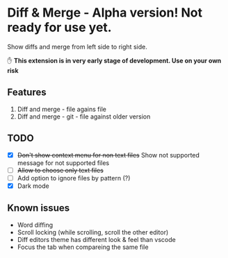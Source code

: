 # Diff & Merge - Alpha version! Not ready for use yet.

Show diffs and merge from left side to right side.

✋ **This extension is in very early stage of development. Use on your own risk**

## Features

1. Diff and merge - file agains file
1. Diff and merge - git - file against older version

## TODO

- [x] ~~Don't show context menu for non text files~~ Show not supported message for not supported files
- [ ] ~~Allow to choose only text files~~
- [ ] Add option to ignore files by pattern (?)
- [x] Dark mode

## Known issues

- Word diffing
- Scroll locking (while scrolling, scroll the other editor)
- Diff editors theme has different look & feel than vscode
- Focus the tab when compareing the same file